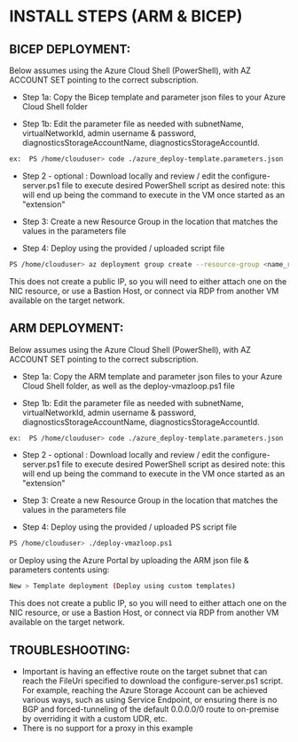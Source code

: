 # INSTALL STEPS (ARM & BICEP)

## BICEP DEPLOYMENT:
Below assumes using the Azure Cloud Shell (PowerShell), with AZ ACCOUNT SET pointing to the correct subscription. 

* Step 1a: Copy the Bicep template and parameter json files to your Azure Cloud Shell folder

* Step 1b: Edit the parameter file as needed with subnetName, virtualNetworkId, admin username & password, diagnosticsStorageAccountName, diagnosticsStorageAccountId.
```Bash
ex:  PS /home/clouduser> code ./azure_deploy-template.parameters.json
```
* Step 2 - optional : Download locally and review / edit the configure-server.ps1 file to execute desired PowerShell script as desired
                    note:  this will end up being the command to execute in the VM once started as an "extension"

* Step 3: Create a new Resource Group in the location that matches the values in the parameters file

* Step 4: Deploy using the provided / uploaded script file
```Bash
PS /home/clouduser> az deployment group create --resource-group <name_resource_group> --template-file azure_deploy-template.bicep --parameters azure_deploy-template.parameters.json
```

This does not create a public IP, so you will need to either attach one on the NIC resource, or use a Bastion Host, or connect via RDP from another VM available on the target network. 


## ARM DEPLOYMENT:
Below assumes using the Azure Cloud Shell (PowerShell), with AZ ACCOUNT SET pointing to the correct subscription. 

* Step 1a: Copy the ARM template and parameter json files to your Azure Cloud Shell folder, as well as the deploy-vmazloop.ps1 file

* Step 1b: Edit the parameter file as needed with subnetName, virtualNetworkId, admin username & password, diagnosticsStorageAccountName, diagnosticsStorageAccountId.
```Bash
ex:  PS /home/clouduser> code ./azure_deploy-template.parameters.json
```

* Step 2 - optional : Download locally and review / edit the configure-server.ps1 file to execute desired PowerShell script as desired
                    note:  this will end up being the command to execute in the VM once started as an "extension"

* Step 3: Create a new Resource Group in the location that matches the values in the parameters file

* Step 4: Deploy using the provided / uploaded PS script file
```Bash
PS /home/clouduser> ./deploy-vmazloop.ps1
```
or 
Deploy using the Azure Portal by uploading the ARM json file & parameters contents
using: 
```Bash
New > Template deployment (Deploy using custom templates)
```
          
This does not create a public IP, so you will need to either attach one on the NIC resource, or use a Bastion Host, or connect via RDP from another VM available on the target network. 

## TROUBLESHOOTING:
* Important is having an effective route on the target subnet that can reach the FileUri specified to download the configure-server.ps1 script. For example, reaching the Azure Storage Account can be achieved various ways, such as using Service Endpoint, or ensuring there is no BGP and forced-tunneling of the default 0.0.0.0/0 route to on-premise by overriding it with a custom UDR, etc. 
* There is no support for a proxy in this example
